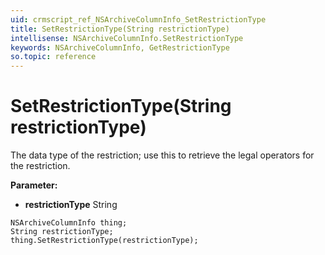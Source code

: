 ```yaml
---
uid: crmscript_ref_NSArchiveColumnInfo_SetRestrictionType
title: SetRestrictionType(String restrictionType)
intellisense: NSArchiveColumnInfo.SetRestrictionType
keywords: NSArchiveColumnInfo, GetRestrictionType
so.topic: reference
---
```


# SetRestrictionType(String restrictionType)

The data type of the restriction; use this to retrieve the legal operators for the restriction.

**Parameter:** 
* **restrictionType** String

```crmscript
NSArchiveColumnInfo thing;
String restrictionType;
thing.SetRestrictionType(restrictionType);
```

